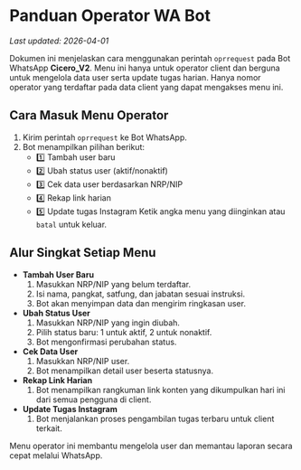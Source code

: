 # Panduan Operator WA Bot
*Last updated: 2026-04-01*

Dokumen ini menjelaskan cara menggunakan perintah `oprrequest` pada Bot WhatsApp **Cicero_V2**. Menu ini hanya untuk operator client dan berguna untuk mengelola data user serta update tugas harian. Hanya nomor operator yang terdaftar pada data client yang dapat mengakses menu ini.

## Cara Masuk Menu Operator
1. Kirim perintah `oprrequest` ke Bot WhatsApp.
2. Bot menampilkan pilihan berikut:
   - 1️⃣ Tambah user baru
   - 2️⃣ Ubah status user (aktif/nonaktif)
   - 3️⃣ Cek data user berdasarkan NRP/NIP
   - 4️⃣ Rekap link harian
   - 5️⃣ Update tugas Instagram
   Ketik angka menu yang diinginkan atau `batal` untuk keluar.

## Alur Singkat Setiap Menu
- **Tambah User Baru**
  1. Masukkan NRP/NIP yang belum terdaftar.
  2. Isi nama, pangkat, satfung, dan jabatan sesuai instruksi.
  3. Bot akan menyimpan data dan mengirim ringkasan user.
- **Ubah Status User**
  1. Masukkan NRP/NIP yang ingin diubah.
  2. Pilih status baru: 1 untuk aktif, 2 untuk nonaktif.
  3. Bot mengonfirmasi perubahan status.
- **Cek Data User**
  1. Masukkan NRP/NIP user.
  2. Bot menampilkan detail user beserta statusnya.
- **Rekap Link Harian**
  1. Bot menampilkan rangkuman link konten yang dikumpulkan hari ini dari semua pengguna di client.
- **Update Tugas Instagram**
  1. Bot menjalankan proses pengambilan tugas terbaru untuk client terkait.

Menu operator ini membantu mengelola user dan memantau laporan secara cepat melalui WhatsApp.
